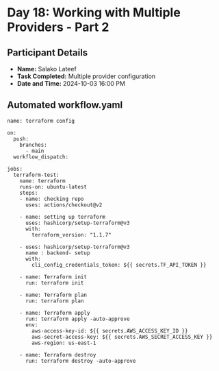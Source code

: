 # Day 18: Working with Multiple Providers - Part 2

## Participant Details

- **Name:** Salako Lateef
- **Task Completed:** Multiple provider configuration
- **Date and Time:** 2024-10-03 16:00 PM 

## Automated workflow.yaml
```
name: terraform config

on:
  push:
    branches:
      - main
  workflow_dispatch:

jobs:
  terraform-test:
    name: terraform 
    runs-on: ubuntu-latest
    steps:
    - name: checking repo
      uses: actions/checkout@v2

    - name: setting up terraform 
      uses: hashicorp/setup-terraform@v3
      with:
        terraform_version: "1.1.7"
        
    - uses: hashicorp/setup-terraform@v3
      name : backend- setup
      with:
        cli_config_credentials_token: ${{ secrets.TF_API_TOKEN }}
        
    - name: Terraform init 
      run: terraform init

    - name: Terraform plan
      run: terraform plan
      
    - name: Terraform apply
      run: terraform apply -auto-approve
      env: 
        aws-access-key-id: ${{ secrets.AWS_ACCESS_KEY_ID }}
        aws-secret-access-key: ${{ secrets.AWS_SECRET_ACCESS_KEY }}
        aws-region: us-east-1
        
    - name: Terraform destroy
      run: terraform destroy -auto-approve
```
